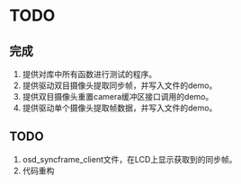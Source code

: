 # TODO

## 完成

1. 提供对库中所有函数进行测试的程序。
2. 提供驱动双目摄像头提取同步帧，并写入文件的demo。
3. 提供双目摄像头重置camera缓冲区接口调用的demo。
4. 提供驱动单个摄像头提取帧数据，并写入文件的demo。

## TODO

1. osd_syncframe_client文件，在LCD上显示获取到的同步帧。
2. 代码重构
